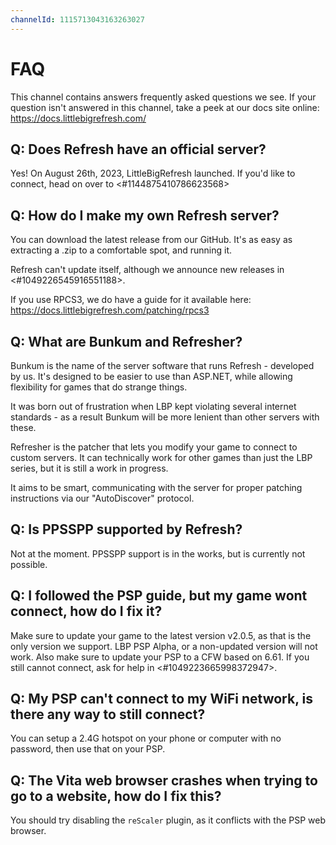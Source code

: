 ```yaml
---
channelId: 1115713043163263027
---
```

# FAQ

This channel contains answers frequently asked questions we see. If your question isn't answered in this channel, take a peek at our docs site online: <https://docs.littlebigrefresh.com/>

## Q: Does Refresh have an official server?

Yes! On August 26th, 2023, LittleBigRefresh launched. If you'd like to connect, head on over to <#1144875410786623568>

## Q: How do I make my own Refresh server?

You can download the latest release from our GitHub. It's as easy as extracting a .zip to a comfortable spot, and running it.

Refresh can't update itself, although we announce new releases in <#1049226545916551188>.

If you use RPCS3, we do have a guide for it available here: <https://docs.littlebigrefresh.com/patching/rpcs3>

## Q: What are Bunkum and Refresher?

Bunkum is the name of the server software that runs Refresh - developed by us. It's designed to be easier to use than ASP.NET, while allowing flexibility for games that do strange things.

It was born out of frustration when LBP kept violating several internet standards - as a result Bunkum will be more lenient than other servers with these.

Refresher is the patcher that lets you modify your game to connect to custom servers. It can technically work for other games than just the LBP series, but it is still a work in progress.

It aims to be smart, communicating with the server for proper patching instructions via our "AutoDiscover" protocol.

## Q: Is PPSSPP supported by Refresh?

Not at the moment. PPSSPP support is in the works, but is currently not possible.

## Q: I followed the PSP guide, but my game wont connect, how do I fix it?

Make sure to update your game to the latest version v2.0.5, as that is the only version we support. LBP PSP Alpha, or a non-updated version will not work. Also make sure to update your PSP to a CFW based on 6.61. If you still cannot connect, ask for help in <#1049223665998372947>.

## Q: My PSP can't connect to my WiFi network, is there any way to still connect?

You can setup a 2.4G hotspot on your phone or computer with no password, then use that on your PSP.

## Q: The Vita web browser crashes when trying to go to a website, how do I fix this?

You should try disabling the `reScaler` plugin, as it conflicts with the PSP web browser.
